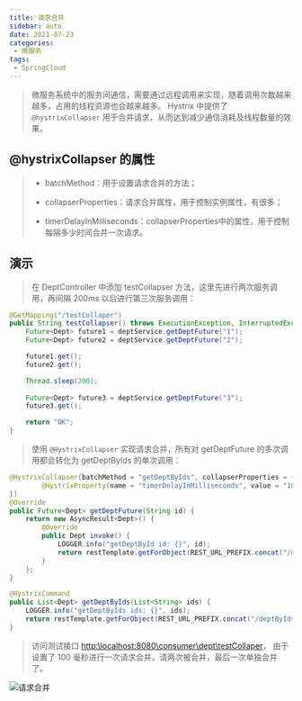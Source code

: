 ```yaml
---
title: 请求合并
sidebar: auto
date: 2021-07-23
categories:
 - 微服务
tags:
 - SpringCloud
---
```


> 微服务系统中的服务间通信，需要通过远程调用来实现，随着调用次数越来越多，占用的线程资源也会越来越多。
> Hystrix 中提供了 `@hystrixCollapser` 用于合并请求，从而达到减少通信消耗及线程数量的效果。

## @hystrixCollapser 的属性
> * batchMethod：用于设置请求合并的方法；
>
> * collapserProperties：请求合并属性，用于控制实例属性，有很多；
>
> * timerDelayInMilliseconds：collapserProperties中的属性，用于控制每隔多少时间合并一次请求。

## 演示

> 在 DeptController 中添加 testCollapser 方法，这里先进行两次服务调用，再间隔 200ms 以后进行第三次服务调用：

```java 
@GetMapping("/testCollaper")
public String testCollapser() throws ExecutionException, InterruptedException {
    Future<Dept> future1 = deptService.getDeptFuture("1");
    Future<Dept> future2 = deptService.getDeptFuture("2");

    future1.get();
    future2.get();

    Thread.sleep(200);
    
    Future<Dept> future3 = deptService.getDeptFuture("3");
    future3.get();

    return "OK";
}
```

> 使用 `@HystrixCollapser` 实现请求合并，所有对 getDeptFuture 的多次调用都会转化为 getDeptByIds 的单次调用：

```java 
@HystrixCollapser(batchMethod = "getDeptByIds", collapserProperties = {
        @HystrixProperty(name = "timerDelayInMilliseconds", value = "100")
})
@Override
public Future<Dept> getDeptFuture(String id) {
    return new AsyncResult<Dept>() {
        @Override
        public Dept invoke() {
            LOGGER.info("getDeptById id: {}", id);
            return restTemplate.getForObject(REST_URL_PREFIX.concat("/dept/{1}"), Dept.class, id);
        }
    };
}

@HystrixCommand
public List<Dept> getDeptByIds(List<String> ids) {
    LOGGER.info("getDeptByIds ids: {}", ids);
    return restTemplate.getForObject(REST_URL_PREFIX.concat("/deptByIds&ids={1}"), List.class, String.join(",", ids));
}
```

> 访问测试接口 <a href='http:\\localhost:8080\consumer\dept\testCollaper'>http:\\localhost:8080\consumer\dept\testCollaper</a>，
> 由于设置了 100 毫秒进行一次请求合并，请两次被合并，最后一次单独合并了。

<img :src="$withBase('/img/microservice/hystrix/请求合并.png')" alt="请求合并" >

